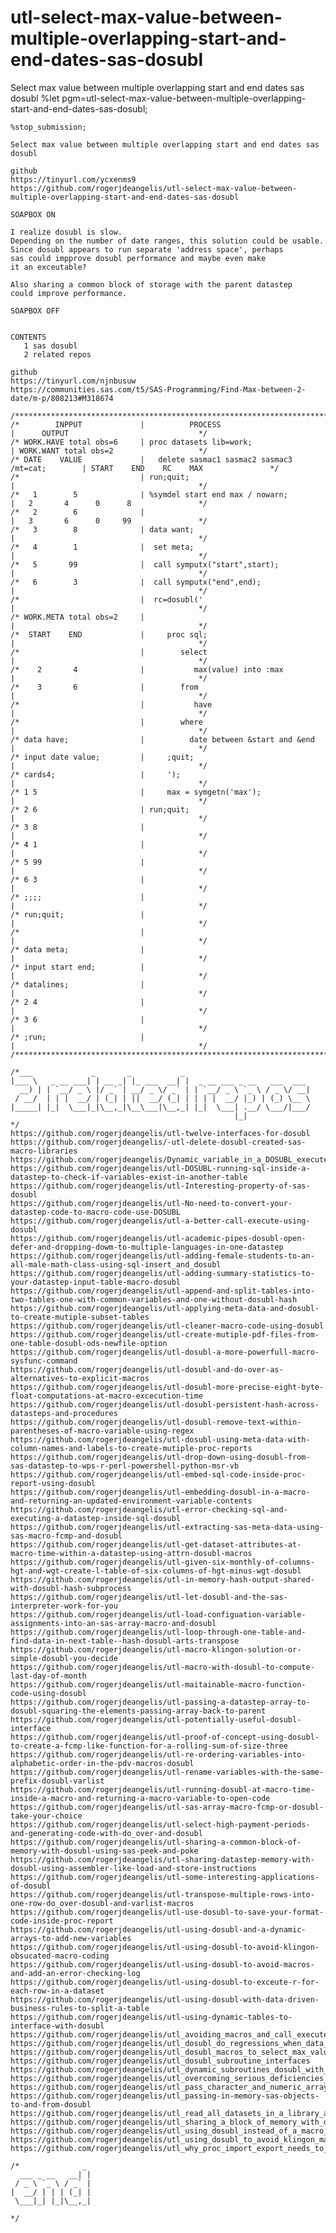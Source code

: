 # utl-select-max-value-between-multiple-overlapping-start-and-end-dates-sas-dosubl
Select max value between multiple overlapping start and end dates sas dosubl
    %let pgm=utl-select-max-value-between-multiple-overlapping-start-and-end-dates-sas-dosubl;

    %stop_submission;

    Select max value between multiple overlapping start and end dates sas dosubl

    github
    https://tinyurl.com/ycxenms9
    https://github.com/rogerjdeangelis/utl-select-max-value-between-multiple-overlapping-start-and-end-dates-sas-dosubl

    SOAPBOX ON

    I realize dosubl is slow.
    Depending on the number of date ranges, this solution could be usable.
    Since dosubl appears to run separate 'address space', perhaps
    sas could impprove dosubl performance and maybe even make
    it an exceutable?

    Also sharing a common block of storage with the parent datastep
    could improve performance.

    SOAPBOX OFF


    CONTENTS
       1 sas dosubl
       2 related repos

    github
    https://tinyurl.com/njnbusuw
    https://communities.sas.com/t5/SAS-Programming/Find-Max-between-2-date/m-p/808213#M318674

    /**************************************************************************************************************************/
    /*        INPPUT             |          PROCESS                                 |      OUTPUT                             */
    /* WORK.HAVE total obs=6     | proc datasets lib=work;                          | WORK.WANT total obs=2                   */
    /* DATE    VALUE             |   delete sasmac1 sasmac2 sasmac3 /mt=cat;        | START    END    RC    MAX               */
    /*                           | run;quit;                                        |                                         */
    /*   1        5              | %symdel start end max / nowarn;                  |   2       4      0      8               */
    /*   2        6              |                                                  |   3       6      0     99               */
    /*   3        8              | data want;                                       |                                         */
    /*   4        1              |  set meta;                                       |                                         */
    /*   5       99              |  call symputx("start",start);                    |                                         */
    /*   6        3              |  call symputx("end",end);                        |                                         */
    /*                           |  rc=dosubl('                                     |                                         */
    /* WORK.META total obs=2     |                                                  |                                         */
    /*  START    END             |     proc sql;                                    |                                         */
    /*                           |        select                                    |                                         */
    /*    2       4              |           max(value) into :max                   |                                         */
    /*    3       6              |        from                                      |                                         */
    /*                           |           have                                   |                                         */
    /*                           |        where                                     |                                         */
    /* data have;                |          date between &start and &end            |                                         */
    /* input date value;         |     ;quit;                                       |                                         */
    /* cards4;                   |     ');                                          |                                         */
    /* 1 5                       |     max = symgetn('max');                        |                                         */
    /* 2 6                       | run;quit;                                        |                                         */
    /* 3 8                       |                                                  |                                         */
    /* 4 1                       |                                                  |                                         */
    /* 5 99                      |                                                  |                                         */
    /* 6 3                       |                                                  |                                         */
    /* ;;;;                      |                                                  |                                         */
    /* run;quit;                 |                                                  |                                         */
    /*                           |                                                  |                                         */
    /* data meta;                |                                                  |                                         */
    /* input start end;          |                                                  |                                         */
    /* datalines;                |                                                  |                                         */
    /* 2 4                       |                                                  |                                         */
    /* 3 6                       |                                                  |                                         */
    /* ;run;                     |                                                  |                                         */
    /**************************************************************************************************************************/

    /*___             _       _           _
    |___ \   _ __ ___| | __ _| |_ ___  __| |  _ __ ___ _ __   ___  ___
      __) | | `__/ _ \ |/ _` | __/ _ \/ _` | | `__/ _ \ `_ \ / _ \/ __|
     / __/  | | |  __/ | (_| | ||  __/ (_| | | | |  __/ |_) | (_) \__ \
    |_____| |_|  \___|_|\__,_|\__\___|\__,_| |_|  \___| .__/ \___/|___/
                                                      |_|
    */
    https://github.com/rogerjdeangelis/utl-twelve-interfaces-for-dosubl
    https://github.com/rogerjdeangelis/-utl-delete-dosubl-created-sas-macro-libraries
    https://github.com/rogerjdeangelis/Dynamic_variable_in_a_DOSUBL_execute_macro_in_SAS
    https://github.com/rogerjdeangelis/utl-DOSUBL-running-sql-inside-a-datastep-to-check-if-variables-exist-in-another-table
    https://github.com/rogerjdeangelis/utl-Interesting-property-of-sas-dosubl
    https://github.com/rogerjdeangelis/utl-No-need-to-convert-your-datastep-code-to-macro-code-use-DOSUBL
    https://github.com/rogerjdeangelis/utl-a-better-call-execute-using-dosubl
    https://github.com/rogerjdeangelis/utl-academic-pipes-dosubl-open-defer-and-dropping-dowm-to-multiple-languages-in-one-datastep
    https://github.com/rogerjdeangelis/utl-adding-female-students-to-an-all-male-math-class-using-sql-insert_and_dosubl
    https://github.com/rogerjdeangelis/utl-adding-summary-statistics-to-your-datastep-input-table-macro-dosubl
    https://github.com/rogerjdeangelis/utl-append-and-split-tables-into-two-tables-one-with-common-variables-and-one-without-dosubl-hash
    https://github.com/rogerjdeangelis/utl-applying-meta-data-and-dosubl-to-create-mutiple-subset-tables
    https://github.com/rogerjdeangelis/utl-cleaner-macro-code-using-dosubl
    https://github.com/rogerjdeangelis/utl-create-mutiple-pdf-files-from-one-table-dosubl-ods-newfile-option
    https://github.com/rogerjdeangelis/utl-dosubl-a-more-powerfull-macro-sysfunc-command
    https://github.com/rogerjdeangelis/utl-dosubl-and-do-over-as-alternatives-to-explicit-macros
    https://github.com/rogerjdeangelis/utl-dosubl-more-precise-eight-byte-float-computations-at-macro-excecution-time
    https://github.com/rogerjdeangelis/utl-dosubl-persistent-hash-across-datasteps-and-procedures
    https://github.com/rogerjdeangelis/utl-dosubl-remove-text-within-parentheses-of-macro-variable-using-regex
    https://github.com/rogerjdeangelis/utl-dosubl-using-meta-data-with-column-names-and-labels-to-create-mutiple-proc-reports
    https://github.com/rogerjdeangelis/utl-drop-down-using-dosubl-from-sas-datastep-to-wps-r-perl-powershell-python-msr-vb
    https://github.com/rogerjdeangelis/utl-embed-sql-code-inside-proc-report-using-dosubl
    https://github.com/rogerjdeangelis/utl-embedding-dosubl-in-a-macro-and-returning-an-updated-environment-variable-contents
    https://github.com/rogerjdeangelis/utl-error-checking-sql-and-executing-a-datastep-inside-sql-dosubl
    https://github.com/rogerjdeangelis/utl-extracting-sas-meta-data-using-sas-macro-fcmp-and-dosubl
    https://github.com/rogerjdeangelis/utl-get-dataset-attributes-at-macro-time-within-a-datastep-using-attrn-dosubl-macros
    https://github.com/rogerjdeangelis/utl-given-six-monthly-of-columns-hgt-and-wgt-create-l-table-of-six-columns-of-hgt-minus-wgt-dosubl
    https://github.com/rogerjdeangelis/utl-in-memory-hash-output-shared-with-dosubl-hash-subprocess
    https://github.com/rogerjdeangelis/utl-let-dosubl-and-the-sas-interpreter-work-for-you
    https://github.com/rogerjdeangelis/utl-load-configuation-variable-assignments-into-an-sas-array-macro-and-dosubl
    https://github.com/rogerjdeangelis/utl-loop-through-one-table-and-find-data-in-next-table--hash-dosubl-arts-transpose
    https://github.com/rogerjdeangelis/utl-macro-klingon-solution-or-simple-dosubl-you-decide
    https://github.com/rogerjdeangelis/utl-macro-with-dosubl-to-compute-last-day-of-month
    https://github.com/rogerjdeangelis/utl-maitainable-macro-function-code-using-dosubl
    https://github.com/rogerjdeangelis/utl-passing-a-datastep-array-to-dosubl-squaring-the-elements-passing-array-back-to-parent
    https://github.com/rogerjdeangelis/utl-potentially-useful-dosubl-interface
    https://github.com/rogerjdeangelis/utl-proof-of-concept-using-dosubl-to-create-a-fcmp-like-function-for-a-rolling-sum-of-size-three
    https://github.com/rogerjdeangelis/utl-re-ordering-variables-into-alphabetic-order-in-the-pdv-macros-dosubl
    https://github.com/rogerjdeangelis/utl-rename-variables-with-the-same-prefix-dosubl-varlist
    https://github.com/rogerjdeangelis/utl-running-dosubl-at-macro-time-inside-a-macro-and-returning-a-macro-variable-to-open-code
    https://github.com/rogerjdeangelis/utl-sas-array-macro-fcmp-or-dosubl-take-your-choice
    https://github.com/rogerjdeangelis/utl-select-high-payment-periods-and-generating-code-with-do_over-and-dosubl
    https://github.com/rogerjdeangelis/utl-sharing-a-common-block-of-memory-with-dosubl-using-sas-peek-and-poke
    https://github.com/rogerjdeangelis/utl-sharing-datastep-memory-with-dosubl-using-assembler-like-load-and-store-instructions
    https://github.com/rogerjdeangelis/utl-some-interesting-applications-of-dosubl
    https://github.com/rogerjdeangelis/utl-transpose-multiple-rows-into-one-row-do_over-dosubl-and-varlist-macros
    https://github.com/rogerjdeangelis/utl-use-dosubl-to-save-your-format-code-inside-proc-report
    https://github.com/rogerjdeangelis/utl-using-dosubl-and-a-dynamic-arrays-to-add-new-variables
    https://github.com/rogerjdeangelis/utl-using-dosubl-to-avoid-klingon-obsucated-macro-coding
    https://github.com/rogerjdeangelis/utl-using-dosubl-to-avoid-macros-and-add-an-error-checking-log
    https://github.com/rogerjdeangelis/utl-using-dosubl-to-exceute-r-for-each-row-in-a-dataset
    https://github.com/rogerjdeangelis/utl-using-dosubl-with-data-driven-business-rules-to-split-a-table
    https://github.com/rogerjdeangelis/utl-using-dynamic-tables-to-interface-with-dosubl
    https://github.com/rogerjdeangelis/utl_avoiding_macros_and_call_execute_by_using_dosubl_with_log
    https://github.com/rogerjdeangelis/utl_dosubl_do_regressions_when_data_is_between_dates
    https://github.com/rogerjdeangelis/utl_dosubl_macros_to_select_max_value_of_a_column_at_datastep_execution_time
    https://github.com/rogerjdeangelis/utl_dosubl_subroutine_interfaces
    https://github.com/rogerjdeangelis/utl_dynamic_subroutines_dosubl_with_error_checking
    https://github.com/rogerjdeangelis/utl_overcoming_serious_deficiencies_in_call_execute_with_dosubl
    https://github.com/rogerjdeangelis/utl_pass_character_and_numeric_arrays_to_dosubl
    https://github.com/rogerjdeangelis/utl_passing-in-memory-sas-objects-to-and-from-dosubl
    https://github.com/rogerjdeangelis/utl_read_all_datasets_in_a_library_and_conditionally_split_them_with_error_checking_dosubl
    https://github.com/rogerjdeangelis/utl_sharing_a_block_of_memory_with_dosubl
    https://github.com/rogerjdeangelis/utl_using_dosubl_instead_of_a_macro_to_avoid_numeric_truncation
    https://github.com/rogerjdeangelis/utl_using_dosubl_to_avoid_klingon_macro_quoting_functions
    https://github.com/rogerjdeangelis/utl_why_proc_import_export_needs_to_be_deprecated_and_dosubl_acknowledged

    /*              _
      ___ _ __   __| |
     / _ \ `_ \ / _` |
    |  __/ | | | (_| |
     \___|_| |_|\__,_|

    */

